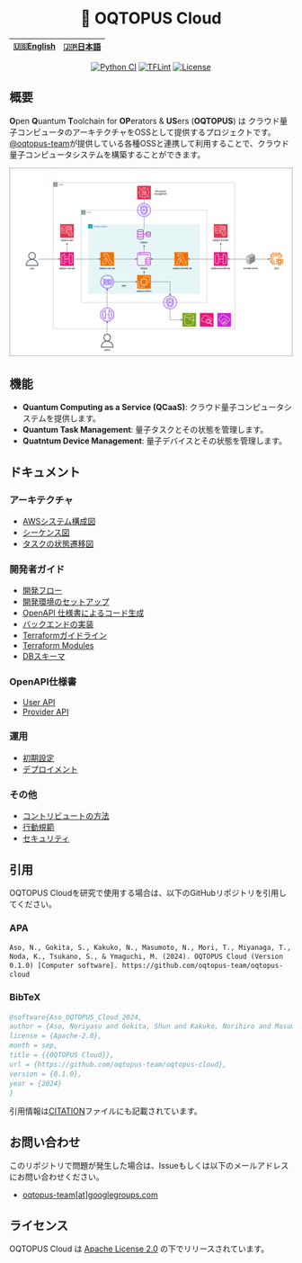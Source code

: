 <div align="center">

<h1> 🐙 OQTOPUS Cloud </h1>

<table>
  <thead>
    <tr>
      <th style="text-align:center"><a href="./README.md">🇺🇸English</a></th>
      <th style="text-align:center"><a href="./README.ja.md">🇯🇵日本語</a></th>
    </tr>
  </thead>
</table>

[![Python CI](https://github.com/oqtopus-team/oqtopus-cloud/actions/workflows/python-ci.yaml/badge.svg)](https://github.com/oqtopus-team/oqtopus-cloud/actions/workflows/python-ci.yaml) [![TFLint](https://github.com/oqtopus-team/oqtopus-cloud/actions/workflows/tflint.yaml/badge.svg)](https://github.com/oqtopus-team/oqtopus-cloud/actions/workflows/tflint.yaml) [![License](https://img.shields.io/badge/License-Apache_2.0-blue.svg)](https://opensource.org/licenses/Apache-2.0)

</div>

## 概要

**O**pen **Q**uantum **T**oolchain for **OP**erators & **US**ers (**OQTOPUS**) は クラウド量子コンピュータのアーキテクチャをOSSとして提供するプロジェクトです。
[@oqtopus-team](https://github.com/oqtopus-team)が提供している各種OSSと連携して利用することで、クラウド量子コンピュータシステムを構築することができます。

![OQTOPUS Cloud](./asset/aws_system_architecture_diagram_overview.drawio.png)

## 機能

- **Quantum Computing as a Service (QCaaS)**: クラウド量子コンピュータシステムを提供します。
- **Quantum Task Management**: 量子タスクとその状態を管理します。
- **Quatntum Device Management**: 量子デバイスとその状態を管理します。

## ドキュメント

### アーキテクチャ

- [AWSシステム構成図](./ja/architecture/aws_system_architecture_diagram.md)
- [シーケンス図](./ja/architecture/sequence_diagram.md)
- [タスクの状態遷移図](./ja/architecture/task_state_transition_diagram.md)

### 開発者ガイド

- [開発フロー](./ja/developer_guidelines/index.md)
- [開発環境のセットアップ](./ja/developer_guidelines/setup.md)
- [OpenAPI 仕様書によるコード生成](./ja/developer_guidelines/openapi.md)
- [バックエンドの実装](./ja/developer_guidelines/backend.md)
- [Terraformガイドライン](./ja/developer_guidelines/terraform_guidelines.md)
- [Terraform Modules](./terraform_modules/README.md)
- [DBスキーマ](./schema/README.md)

### OpenAPI仕様書

- [User API](./oas/user/openapi.yaml)
- [Provider API](./oas/provider/openapi.yaml)

### 運用

- [初期設定](./ja/operation/setup.md)
- [デプロイメント](./ja/operation/deployment.md)

### その他

- [コントリビュートの方法](./ja/CONTRIBUTING.md)
- [行動規範](./ja/CODE_OF_CONDUCT.md)
- [セキュリティ](./ja/SECURITY.md)

## 引用

OQTOPUS Cloudを研究で使用する場合は、以下のGitHubリポジトリを引用してください。

### APA

```apacite
Aso, N., Gokita, S., Kakuko, N., Masumoto, N., Mori, T., Miyanaga, T., Noda, K., Tsukano, S., & Ymaguchi, M. (2024). OQTOPUS Cloud (Version 0.1.0) [Computer software]. https://github.com/oqtopus-team/oqtopus-cloud
```

### BibTeX

```bibtex
@software{Aso_OQTOPUS_Cloud_2024,
author = {Aso, Noriyasu and Gokita, Shun and Kakuko, Norihiro and Masumoto, Naoyuki and Mori, Toshio and Miyanaga, Takafumi and Noda, Kunihiro and Tsukano, Satoyuki and Ymaguchi, Masaomi},
license = {Apache-2.0},
month = sep,
title = {{OQTOPUS Cloud}},
url = {https://github.com/oqtopus-team/oqtopus-cloud},
version = {0.1.0},
year = {2024}
}
```

引用情報は[CITATION](../CITATION.cff)ファイルにも記載されています。

## お問い合わせ

このリポジトリで問題が発生した場合は、Issueもしくは以下のメールアドレスにお問い合わせください。

- [oqtopus-team[at]googlegroups.com](mailto:oqtopus-team[at]googlegroups.com)

## ライセンス

OQTOPUS Cloud は [Apache License 2.0](../LICENSE) の下でリリースされています。
